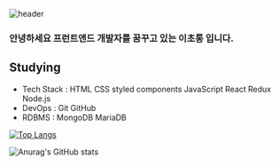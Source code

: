 ![header](https://capsule-render.vercel.app/api?type=wave&color=auto&height=300&section=header&text=Hi,%20nice%20to%20meet%20you&fontSize=80)

### 안녕하세요 프런트앤드 개발자를 꿈꾸고 있는 이초롱 입니다. 

## Studying
- Tech Stack : HTML CSS  styled components JavaScript  React  Redux Node.js
- DevOps :  Git  GitHub
- RDBMS :  MongoDB MariaDB

[![Top Langs](https://github-readme-stats.vercel.app/api/top-langs/?username=lcl3392&layout=compact)](https://github.com/anuraghazra/github-readme-stats)

![Anurag's GitHub stats](https://github-readme-stats.vercel.app/api?username=lcl3392&hide=stars&show_icons=true)
